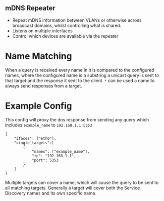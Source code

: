 mDNS Repeater
---

 - Repeat mDNS information between VLANs or otherwise across broadcast domains, whilst controlling what is shared.
 - Listens on multiple interfaces
 - Control which devices are available via the repeater

Name Matching
===

When a query is received every name in it is compared to the configured names, where the configured name is a substring a unicast query is sent to that target and the response it sent to the client. `*` can be used a name to always send responses from a target.

Example Config
====
This config will proxy the dns response from sending any query which includes `example_name` to `192.168.1.1:5353`

```
{
	"ifaces": ["eth0"],
	"single_targets":[
		{
			"names": ["example_name"],
			"ip": "192.168.1.1",
			"port": 5353
		}
	]
}
```

Multiple targets can cover a name, which will cause the query to be sent to all matching targets. Generally a target will cover both the Service Discovery names and its own specific name.